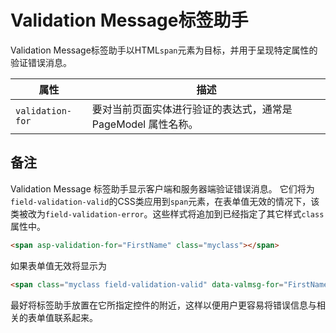 # Validation Message标签助手

Validation Message标签助手以HTML`span`元素为目标，并用于呈现特定属性的验证错误消息。

| 属性 | 描述 |
| --- | --- |
| `validation-for` | 要对当前页面实体进行验证的表达式，通常是 PageModel 属性名称。 |

## 备注

Validation Message 标签助手显示客户端和服务器端验证错误消息。 它们将为`field-validation-valid`的CSS类应用到`span`元素，在表单值无效的情况下，该类被改为`field-validation-error`。这些样式将追加到已经指定了其它样式`class`属性中。

```html
<span asp-validation-for="FirstName" class="myclass"></span>
```

如果表单值无效将显示为

```html
<span class="myclass field-validation-valid" data-valmsg-for="FirstName" data-valmsg-replace="true"></span>
```

最好将标签助手放置在它所指定控件的附近，这样以便用户更容易将错误信息与相关的表单值联系起来。